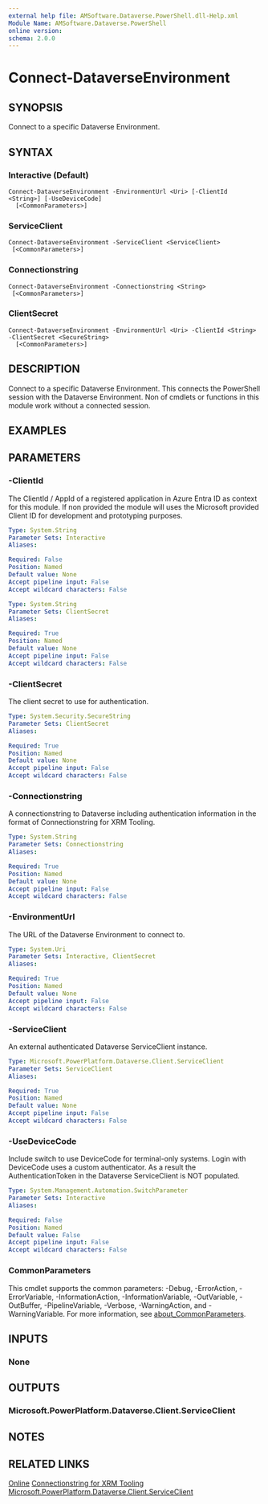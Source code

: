 ```yaml
---
external help file: AMSoftware.Dataverse.PowerShell.dll-Help.xml
Module Name: AMSoftware.Dataverse.PowerShell
online version:
schema: 2.0.0
---
```


# Connect-DataverseEnvironment

## SYNOPSIS
Connect to a specific Dataverse Environment.

## SYNTAX

### Interactive (Default)
```
Connect-DataverseEnvironment -EnvironmentUrl <Uri> [-ClientId <String>] [-UseDeviceCode]
  [<CommonParameters>]
```

### ServiceClient
```
Connect-DataverseEnvironment -ServiceClient <ServiceClient> 
 [<CommonParameters>]
```

### Connectionstring
```
Connect-DataverseEnvironment -Connectionstring <String> 
 [<CommonParameters>]
```

### ClientSecret
```
Connect-DataverseEnvironment -EnvironmentUrl <Uri> -ClientId <String> -ClientSecret <SecureString>
  [<CommonParameters>]
```

## DESCRIPTION
Connect to a specific Dataverse Environment. This connects the PowerShell session with the Dataverse Environment. Non of cmdlets or functions in this module work without a connected session.

## EXAMPLES

## PARAMETERS

### -ClientId
The ClientId / AppId of a registered application in Azure Entra ID as context for this module. If non provided the module will uses the Microsoft provided Client ID for development and prototyping purposes.

```yaml
Type: System.String
Parameter Sets: Interactive
Aliases:

Required: False
Position: Named
Default value: None
Accept pipeline input: False
Accept wildcard characters: False
```

```yaml
Type: System.String
Parameter Sets: ClientSecret
Aliases:

Required: True
Position: Named
Default value: None
Accept pipeline input: False
Accept wildcard characters: False
```

### -ClientSecret
The client secret to use for authentication.

```yaml
Type: System.Security.SecureString
Parameter Sets: ClientSecret
Aliases:

Required: True
Position: Named
Default value: None
Accept pipeline input: False
Accept wildcard characters: False
```

### -Connectionstring
A connectionstring to Dataverse including authentication information in the format of Connectionstring for XRM Tooling.

```yaml
Type: System.String
Parameter Sets: Connectionstring
Aliases:

Required: True
Position: Named
Default value: None
Accept pipeline input: False
Accept wildcard characters: False
```

### -EnvironmentUrl
The URL of the Dataverse Environment to connect to.

```yaml
Type: System.Uri
Parameter Sets: Interactive, ClientSecret
Aliases:

Required: True
Position: Named
Default value: None
Accept pipeline input: False
Accept wildcard characters: False
```

### -ServiceClient
An external authenticated Dataverse ServiceClient instance.

```yaml
Type: Microsoft.PowerPlatform.Dataverse.Client.ServiceClient
Parameter Sets: ServiceClient
Aliases:

Required: True
Position: Named
Default value: None
Accept pipeline input: False
Accept wildcard characters: False
```

### -UseDeviceCode
Include switch to use DeviceCode for terminal-only systems. Login with DeviceCode uses a custom authenticator. As a result the AuthenticationToken in the Dataverse ServiceClient is NOT populated.

```yaml
Type: System.Management.Automation.SwitchParameter
Parameter Sets: Interactive
Aliases:

Required: False
Position: Named
Default value: False
Accept pipeline input: False
Accept wildcard characters: False
```

### CommonParameters
This cmdlet supports the common parameters: -Debug, -ErrorAction, -ErrorVariable, -InformationAction, -InformationVariable, -OutVariable, -OutBuffer, -PipelineVariable, -Verbose, -WarningAction, and -WarningVariable. For more information, see [about_CommonParameters](http://go.microsoft.com/fwlink/?LinkID=113216).

## INPUTS

### None
## OUTPUTS

### Microsoft.PowerPlatform.Dataverse.Client.ServiceClient
## NOTES

## RELATED LINKS

[Online](https://github.com/AMSoftwareNL/DataversePowershell/blob/main/docs/Connect-DataverseEnvironment.md)
[Connectionstring for XRM Tooling](https://learn.microsoft.com/en-us/power-apps/developer/data-platform/xrm-tooling/use-connection-strings-xrm-tooling-connect)
[Microsoft.PowerPlatform.Dataverse.Client.ServiceClient](https://learn.microsoft.com/en-us/dotnet/api/microsoft.powerplatform.dataverse.client.serviceclient?view=dataverse-sdk-latest)




